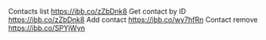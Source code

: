 Contacts list https://ibb.co/zZbDnk8
Get contact by ID https://ibb.co/zZbDnk8
Add contact https://ibb.co/wy7hfRn
Contact remove https://ibb.co/SPYjWyn
